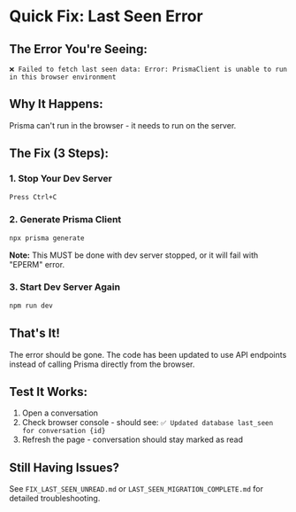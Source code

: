 # Quick Fix: Last Seen Error

## The Error You're Seeing:
```
❌ Failed to fetch last seen data: Error: PrismaClient is unable to run in this browser environment
```

## Why It Happens:
Prisma can't run in the browser - it needs to run on the server.

## The Fix (3 Steps):

### 1. Stop Your Dev Server
```bash
Press Ctrl+C
```

### 2. Generate Prisma Client
```bash
npx prisma generate
```

**Note:** This MUST be done with dev server stopped, or it will fail with "EPERM" error.

### 3. Start Dev Server Again
```bash
npm run dev
```

## That's It!

The error should be gone. The code has been updated to use API endpoints instead of calling Prisma directly from the browser.

## Test It Works:
1. Open a conversation
2. Check browser console - should see: `✅ Updated database last_seen for conversation {id}`
3. Refresh the page - conversation should stay marked as read

## Still Having Issues?

See `FIX_LAST_SEEN_UNREAD.md` or `LAST_SEEN_MIGRATION_COMPLETE.md` for detailed troubleshooting.
